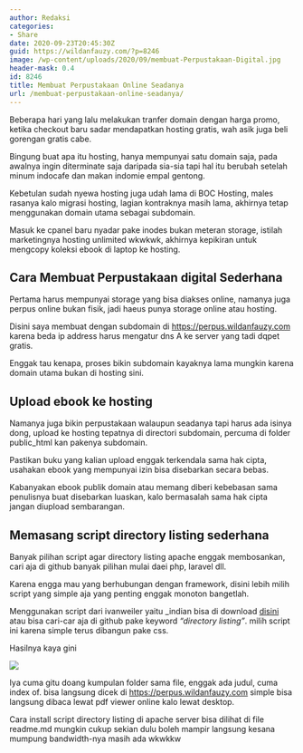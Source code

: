 ```yaml
---
author: Redaksi
categories:
- Share
date: 2020-09-23T20:45:30Z
guid: https://wildanfauzy.com/?p=8246
image: /wp-content/uploads/2020/09/membuat-Perpustakaan-Digital.jpg
header-mask: 0.4
id: 8246
title: Membuat Perpustakaan Online Seadanya
url: /membuat-perpustakaan-online-seadanya/
---
```


<p class="has-drop-cap">
  Beberapa hari yang lalu melakukan tranfer domain dengan harga promo, ketika checkout baru sadar mendapatkan hosting gratis, wah asik juga beli gorengan gratis cabe.
</p>

Bingung buat apa itu hosting, hanya mempunyai satu domain saja, pada awalnya ingin diterminate saja daripada sia-sia tapi hal itu berubah setelah minum indocafe dan makan indomie empal gentong.

Kebetulan sudah nyewa hosting juga udah lama di BOC Hosting, males rasanya kalo migrasi hosting, lagian kontraknya masih lama, akhirnya tetap menggunakan domain utama sebagai subdomain.

Masuk ke cpanel baru nyadar pake inodes bukan meteran storage, istilah marketingnya hosting unlimited wkwkwk, akhirnya kepikiran untuk mengcopy koleksi ebook di laptop ke hosting.

## Cara Membuat Perpustakaan digital Sederhana 

Pertama harus mempunyai storage yang bisa diakses online, namanya juga perpus online bukan fisik, jadi haeus punya storage online atau hosting.

Disini saya membuat dengan subdomain di <https://perpus.wildanfauzy.com> karena beda ip address harus mengatur dns A ke server yang tadi dqpet gratis.

Enggak tau kenapa, proses bikin subdomain kayaknya lama mungkin karena domain utama bukan di hosting sini.

## Upload ebook ke hosting

Namanya juga bikin perpustakaan walaupun seadanya tapi harus ada isinya dong, upload ke hosting tepatnya di directori subdomain, percuma di folder public_html kan pakenya subdomain.

Pastikan buku yang kalian upload enggak terkendala sama hak cipta, usahakan ebook yang mempunyai izin bisa disebarkan secara bebas.

Kabanyakan ebook publik domain atau memang diberi kebebasan sama penulisnya buat disebarkan luaskan, kalo bermasalah sama hak cipta jangan diupload sembarangan. 

## Memasang script directory listing sederhana

Banyak pilihan script agar directory listing apache enggak membosankan, cari aja di github banyak pilihan mulai daei php, laravel dll.

Karena engga mau yang berhubungan dengan framework, disini lebih milih script yang simple aja yang penting enggak monoton bangetlah. 

Menggunakan script dari ivanweiler yaitu _indian bisa di download <a rel="noreferrer noopener" href="https://github.com/ivanweiler/_indian" target="_blank">disini</a> atau bisa cari-car aja di github pake keyword _&#8220;directory listing&#8221;_. milih script ini karena simple terus dibangun pake css.

Hasilnya kaya gini 

![](https://i2.wp.com/wildanfauzy.com/wp-content/uploads/2020/09/20200923_203403.jpg?resize=768%2C577&#038;ssl=1)

Iya cuma gitu doang kumpulan folder sama file, enggak ada judul, cuma index of. bisa langsung dicek di <https://perpus.wildanfauzy.com> simple bisa langsung dibaca lewat pdf viewer online kalo lewat desktop.

Cara install script directory listing di apache server bisa dilihat di file readme.md mungkin cukup sekian dulu boleh mampir langsung kesana mumpung bandwidth-nya masih ada wkwkkw